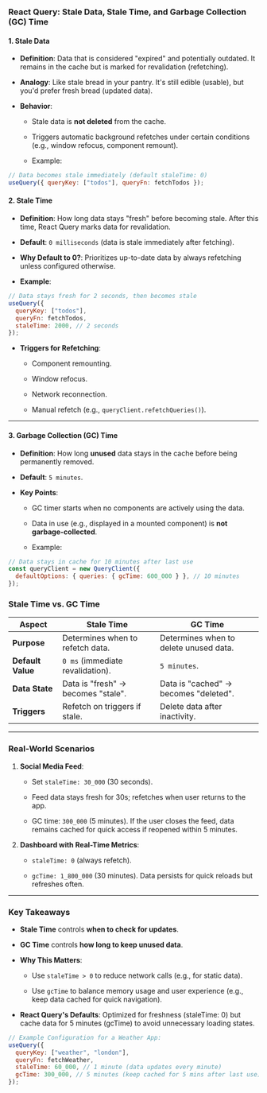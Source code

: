 ### React Query: Stale Data, Stale Time, and Garbage Collection (GC) Time

#### **1\. Stale Data**

- **Definition**: Data that is considered "expired" and potentially outdated. It remains in the cache but is marked for revalidation (refetching).

- **Analogy**: Like stale bread in your pantry. It's still edible (usable), but you'd prefer fresh bread (updated data).

- **Behavior**:

  - Stale data is **not deleted** from the cache.

  - Triggers automatic background refetches under certain conditions (e.g., window refocus, component remount).

  - Example:

```jsx
// Data becomes stale immediately (default staleTime: 0)
useQuery({ queryKey: ["todos"], queryFn: fetchTodos });
```

#### **2\. Stale Time**

- **Definition**: How long data stays "fresh" before becoming stale. After this time, React Query marks data for revalidation.

- **Default**: `0 milliseconds` (data is stale immediately after fetching).

- **Why Default to 0?**: Prioritizes up-to-date data by always refetching unless configured otherwise.

- **Example**:

```jsx
// Data stays fresh for 2 seconds, then becomes stale
useQuery({
  queryKey: ["todos"],
  queryFn: fetchTodos,
  staleTime: 2000, // 2 seconds
});
```

- **Triggers for Refetching**:

  - Component remounting.

  - Window refocus.

  - Network reconnection.

  - Manual refetch (e.g., `queryClient.refetchQueries()`).

---

#### **3\. Garbage Collection (GC) Time**

- **Definition**: How long **unused** data stays in the cache before being permanently removed.

- **Default**: `5 minutes`.

- **Key Points**:

  - GC timer starts when no components are actively using the data.

  - Data in use (e.g., displayed in a mounted component) is **not garbage-collected**.

  - Example:

```jsx
// Data stays in cache for 10 minutes after last use
const queryClient = new QueryClient({
  defaultOptions: { queries: { gcTime: 600_000 } }, // 10 minutes
});
```

### **Stale Time vs. GC Time**

| **Aspect**        | **Stale Time**                     | **GC Time**                            |
| ----------------- | ---------------------------------- | -------------------------------------- |
| **Purpose**       | Determines when to refetch data.   | Determines when to delete unused data. |
| **Default Value** | `0 ms` (immediate revalidation).   | `5 minutes`.                           |
| **Data State**    | Data is "fresh" → becomes "stale". | Data is "cached" → becomes "deleted".  |
| **Triggers**      | Refetch on triggers if stale.      | Delete data after inactivity.          |

---

### **Real-World Scenarios**

1.  **Social Media Feed**:

    - Set `staleTime: 30_000` (30 seconds).

    - Feed data stays fresh for 30s; refetches when user returns to the app.

    - GC time: `300_000` (5 minutes). If the user closes the feed, data remains cached for quick access if reopened within 5 minutes.

2.  **Dashboard with Real-Time Metrics**:

    - `staleTime: 0` (always refetch).

    - `gcTime: 1_800_000` (30 minutes). Data persists for quick reloads but refreshes often.

---

### **Key Takeaways**

- **Stale Time** controls **when to check for updates**.

- **GC Time** controls **how long to keep unused data**.

- **Why This Matters**:

  - Use `staleTime > 0` to reduce network calls (e.g., for static data).

  - Use `gcTime` to balance memory usage and user experience (e.g., keep data cached for quick navigation).

- **React Query's Defaults**: Optimized for freshness (staleTime: 0) but cache data for 5 minutes (gcTime) to avoid unnecessary loading states.

```jsx
// Example Configuration for a Weather App:
useQuery({
  queryKey: ["weather", "london"],
  queryFn: fetchWeather,
  staleTime: 60_000, // 1 minute (data updates every minute)
  gcTime: 300_000, // 5 minutes (keep cached for 5 mins after last use)
});
```
